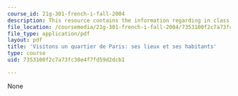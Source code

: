 ```yaml
---
course_id: 21g-301-french-i-fall-2004
description: This resource contains the information regarding in class activities.
file_location: /coursemedia/21g-301-french-i-fall-2004/7353100f2c7a73fc30e4f7fd59d2dcb1_MIT21G_301F04_ch4_ex3.pdf
file_type: application/pdf
layout: pdf
title: 'Visitons un quartier de Paris: ses lieux et ses habitants'
type: course
uid: 7353100f2c7a73fc30e4f7fd59d2dcb1

---
```

None